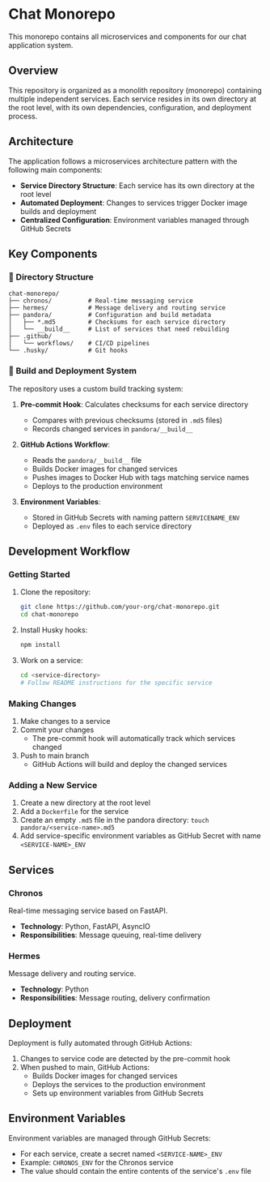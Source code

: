 # Chat Monorepo

This monorepo contains all microservices and components for our chat application system.

## Overview

This repository is organized as a monolith repository (monorepo) containing multiple independent services. Each service resides in its own directory at the root level, with its own dependencies, configuration, and deployment process.

## Architecture

The application follows a microservices architecture pattern with the following main components:

- **Service Directory Structure**: Each service has its own directory at the root level
- **Automated Deployment**: Changes to services trigger Docker image builds and deployment
- **Centralized Configuration**: Environment variables managed through GitHub Secrets

## Key Components

### 📁 Directory Structure

```
chat-monorepo/
├── chronos/          # Real-time messaging service
├── hermes/           # Message delivery and routing service
├── pandora/          # Configuration and build metadata
│   ├── *.md5         # Checksums for each service directory
│   └── __build__     # List of services that need rebuilding
├── .github/
│   └── workflows/    # CI/CD pipelines
└── .husky/           # Git hooks
```

### 🔄 Build and Deployment System

The repository uses a custom build tracking system:

1. **Pre-commit Hook**: Calculates checksums for each service directory
   - Compares with previous checksums (stored in `.md5` files)
   - Records changed services in `pandora/__build__`

2. **GitHub Actions Workflow**:
   - Reads the `pandora/__build__` file
   - Builds Docker images for changed services
   - Pushes images to Docker Hub with tags matching service names
   - Deploys to the production environment

3. **Environment Variables**:
   - Stored in GitHub Secrets with naming pattern `SERVICENAME_ENV`
   - Deployed as `.env` files to each service directory

## Development Workflow

### Getting Started

1. Clone the repository:
   ```bash
   git clone https://github.com/your-org/chat-monorepo.git
   cd chat-monorepo
   ```

2. Install Husky hooks:
   ```bash
   npm install
   ```

3. Work on a service:
   ```bash
   cd <service-directory>
   # Follow README instructions for the specific service
   ```

### Making Changes

1. Make changes to a service
2. Commit your changes
   - The pre-commit hook will automatically track which services changed
3. Push to main branch
   - GitHub Actions will build and deploy the changed services

### Adding a New Service

1. Create a new directory at the root level
2. Add a `Dockerfile` for the service
3. Create an empty `.md5` file in the pandora directory: `touch pandora/<service-name>.md5`
4. Add service-specific environment variables as GitHub Secret with name `<SERVICE-NAME>_ENV`

## Services

### Chronos

Real-time messaging service based on FastAPI.

- **Technology**: Python, FastAPI, AsyncIO
- **Responsibilities**: Message queuing, real-time delivery

### Hermes

Message delivery and routing service.

- **Technology**: Python
- **Responsibilities**: Message routing, delivery confirmation

## Deployment

Deployment is fully automated through GitHub Actions:

1. Changes to service code are detected by the pre-commit hook
2. When pushed to main, GitHub Actions:
   - Builds Docker images for changed services
   - Deploys the services to the production environment
   - Sets up environment variables from GitHub Secrets

## Environment Variables

Environment variables are managed through GitHub Secrets:

- For each service, create a secret named `<SERVICE-NAME>_ENV` 
- Example: `CHRONOS_ENV` for the Chronos service
- The value should contain the entire contents of the service's `.env` file